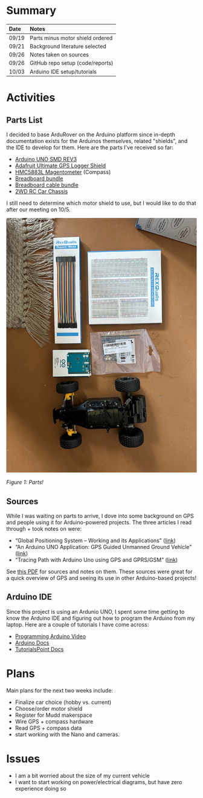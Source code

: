 # Summary

| Date  | Notes
| :---- | :----
| 09/19 | Parts minus motor shield ordered
| 09/21 | Background literature selected
| 09/26 | Notes taken on sources
| 09/26 | GitHub repo setup (code/reports)
| 10/03 | Arduino IDE setup/tutorials

# Activities

## Parts List

I decided to base ArduRover on the Arduino platform since in-depth documentation exists for the Arduinos themselves, related "shields", and the IDE to develop for them. Here are the parts I've received so far:

- [Arduino UNO SMD REV3](https://store-usa.arduino.cc/products/arduino-uno-rev3-smd?selectedStore=us)
- [Adafruit Ultimate GPS Logger Shield](https://www.adafruit.com/product/1272)
- [HMC5883L Magentometer](https://www.adafruit.com/product/1746) (Compass)
- [Breadboard bundle](https://www.amazon.com/dp/B07DL13RZH?psc=1&ref=ppx_yo2ov_dt_b_product_details)
- [Breadboard cable bundle](https://www.amazon.com/dp/B072L1XMJR?psc=1&ref=ppx_yo2ov_dt_b_product_details)
- [2WD RC Car Chassis](https://www.amazon.com/dp/B07X8773JJ?psc=1&ref=ppx_yo2ov_dt_b_product_details)

I still need to determine which motor shield to use, but I would like to do that after our meeting on 10/5.

![current parts](ArduRover_Parts.jpeg)

*Figure 1: Parts!*

## Sources

While I was waiting on parts to arrive, I dove into some background on GPS and people using it for Arduino-powered projects. The three articles I read through + took notes on were:

- “Global Positioning System – Working and its Applications” ([link](https://link.springer.com/chapter/10.1007/978-1-4020-8735-6_84))
- “An Arduino UNO Application: GPS Guided Unmanned Ground Vehicle” ([link](https://ieeexplore.ieee.org/document/8266283))
- “Tracing Path with Arduino Uno using GPS and GPRS/GSM” ([link](https://ieeexplore.ieee.org/document/8674953))

See [this PDF](https://github.com/davidd-55/ArduRover/blob/main/literature/ArduRoverSourcesNotes.pdf) for sources and notes on them. These sources were great for a quick overview of GPS and seeing its use in other Arduino-based projects!

## Arduino IDE

Since this project is using an Ardunio UNO, I spent some time getting to know the Arduino IDE and figuring out how to program the Arduino from my laptop. Here are a couple of tutorials I have come across:

- [Programming Arduino Video](https://www.youtube.com/watch?v=fJWR7dBuc18)
- [Arduino Docs](https://docs.arduino.cc/tutorials/)
- [TutorialsPoint Docs](https://www.tutorialspoint.com/arduino/index.htm)

# Plans

Main plans for the next two weeks include:

- Finalize car choice (hobby vs. current)
- Choose/order motor shield
- Register for Mudd makerspace
- Wire GPS + compass hardware
- Read GPS + compass data
- start working with the Nano and cameras.

# Issues

- I am a bit worried about the size of my current vehicle
- I want to start working on power/electrical diagrams, but have zero experience doing so
